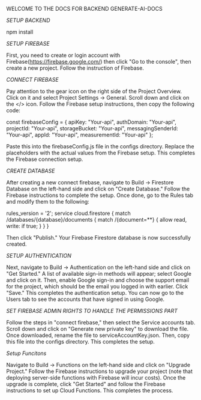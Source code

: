 WELCOME TO THE DOCS FOR BACKEND GENERATE-AI-DOCS    

*SETUP BACKEND*     

npm install      

*SETUP FIREBASE*      

First, you need to create or login account with Firebase(https://firebase.google.com/) then click "Go to the console", then create a new project. Follow the instruction of Firebase.      

*CONNECT FIREBASE*         

Pay attention to the gear icon on the right side of the Project Overview. Click on it and select Project Settings -> General. Scroll down and click on the </> icon. Follow the Firebase setup instructions, then copy the following code:      

const firebaseConfig = {
  apiKey: "Your-api",
  authDomain: "Your-api",
  projectId: "Your-api",
  storageBucket: "Your-api",
  messagingSenderId: "Your-api",
  appId: "Your-api",
  measurementId: "Your-api"
};     

Paste this into the firebaseConfig.js file in the configs directory. Replace the placeholders with the actual values from the Firebase setup. This completes the Firebase connection setup.    

*CREATE DATABASE*    

After creating a new connect firebase, navigate to Build -> Firestore Database on the left-hand side and click on "Create Database." Follow the Firebase instructions to complete the setup. Once done, go to the Rules tab and modify them to the following:     

rules_version = '2';
service cloud.firestore {
  match /databases/{database}/documents {
    match /{document=**} {
      allow read, write: if true; 
    }
  }
}     

Then click "Publish." Your Firebase Firestore database is now successfully created.     

*SETUP AUTHENTICATION*     

Next, navigate to Build -> Authentication on the left-hand side and click on "Get Started." A list of available sign-in methods will appear; select Google and click on it. Then, enable Google sign-in and choose the support email for the project, which should be the email you logged in with earlier. Click "Save." This completes the authentication setup. You can now go to the Users tab to see the accounts that have signed in using Google.    

*SET FIREBASE ADMIN RIGHTS TO HANDLE THE PERMISSIONS PART*     

Follow the steps in "connect firebase," then select the Service accounts tab. Scroll down and click on "Generate new private key" to download the file. Once downloaded, rename the file to serviceAccountKey.json. Then, copy this file into the configs directory. This completes the setup.      

*Setup Funcitons*       

Navigate to Build -> Functions on the left-hand side and click on "Upgrade Project." Follow the Firebase instructions to upgrade your project (note that deploying server-side functions with Firebase will incur costs). Once the upgrade is complete, click "Get Started" and follow the Firebase instructions to set up Cloud Functions. This completes the process.     